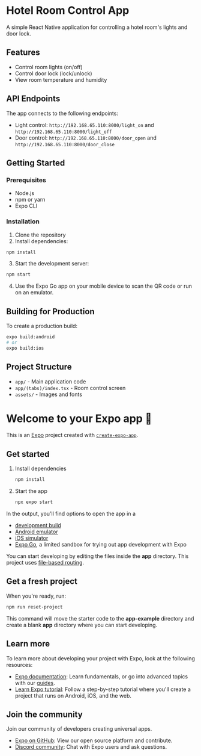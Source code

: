# Hotel Room Control App

A simple React Native application for controlling a hotel room's lights and door lock.

## Features

- Control room lights (on/off)
- Control door lock (lock/unlock)
- View room temperature and humidity

## API Endpoints

The app connects to the following endpoints:

- Light control: `http://192.168.65.110:8000/light_on` and `http://192.168.65.110:8000/light_off`
- Door control: `http://192.168.65.110:8000/door_open` and `http://192.168.65.110:8000/door_close`

## Getting Started

### Prerequisites

- Node.js
- npm or yarn
- Expo CLI

### Installation

1. Clone the repository
2. Install dependencies:

```bash
npm install
```

3. Start the development server:

```bash
npm start
```

4. Use the Expo Go app on your mobile device to scan the QR code or run on an emulator.

## Building for Production

To create a production build:

```bash
expo build:android
# or
expo build:ios
```

## Project Structure

- `app/` - Main application code
- `app/(tabs)/index.tsx` - Room control screen
- `assets/` - Images and fonts

# Welcome to your Expo app 👋

This is an [Expo](https://expo.dev) project created with [`create-expo-app`](https://www.npmjs.com/package/create-expo-app).

## Get started

1. Install dependencies

   ```bash
   npm install
   ```

2. Start the app

   ```bash
   npx expo start
   ```

In the output, you'll find options to open the app in a

- [development build](https://docs.expo.dev/develop/development-builds/introduction/)
- [Android emulator](https://docs.expo.dev/workflow/android-studio-emulator/)
- [iOS simulator](https://docs.expo.dev/workflow/ios-simulator/)
- [Expo Go](https://expo.dev/go), a limited sandbox for trying out app development with Expo

You can start developing by editing the files inside the **app** directory. This project uses [file-based routing](https://docs.expo.dev/router/introduction).

## Get a fresh project

When you're ready, run:

```bash
npm run reset-project
```

This command will move the starter code to the **app-example** directory and create a blank **app** directory where you can start developing.

## Learn more

To learn more about developing your project with Expo, look at the following resources:

- [Expo documentation](https://docs.expo.dev/): Learn fundamentals, or go into advanced topics with our [guides](https://docs.expo.dev/guides).
- [Learn Expo tutorial](https://docs.expo.dev/tutorial/introduction/): Follow a step-by-step tutorial where you'll create a project that runs on Android, iOS, and the web.

## Join the community

Join our community of developers creating universal apps.

- [Expo on GitHub](https://github.com/expo/expo): View our open source platform and contribute.
- [Discord community](https://chat.expo.dev): Chat with Expo users and ask questions.
